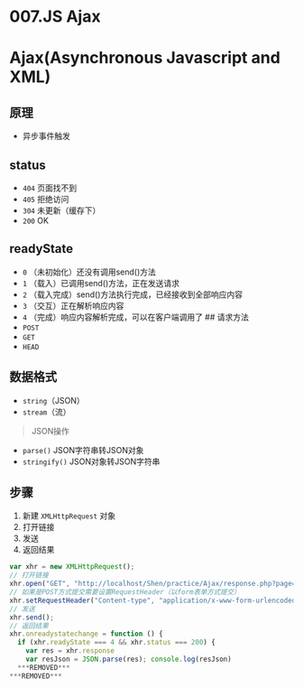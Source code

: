 # 007.JS Ajax

# Ajax(Asynchronous Javascript and XML)

> 

## 原理

- 异步事件触发

## status

- ```404``` 页面找不到
- ```405``` 拒绝访问
- ```304``` 未更新（缓存下）
- ```200``` OK

## readyState

- ```0``` （未初始化）还没有调用send()方法
- ```1``` （载入）已调用send()方法，正在发送请求
- ```2``` （载入完成）send()方法执行完成，已经接收到全部响应内容
- ```3``` （交互）正在解析响应内容
- ```4``` （完成）响应内容解析完成，可以在客户端调用了 ## 请求方法
- ```POST```
- ```GET```
- ```HEAD```

## 数据格式

- ```string```（JSON）
- ```stream```（流）

> JSON操作

- ```parse()``` JSON字符串转JSON对象
- ```stringify()``` JSON对象转JSON字符串

## 步骤

1. 新建 ```XMLHttpRequest``` 对象
2. 打开链接
3. 发送
4. 返回结果

```javascript
var xhr = new XMLHttpRequest();
// 打开链接
xhr.open("GET", "http://localhost/Shen/practice/Ajax/response.php?page=1");
// 如果是POST方式提交需要设置RequestHeader（以form表单方式提交）
xhr.setRequestHeader("Content-type", "application/x-www-form-urlencoded");
// 发送
xhr.send();
// 返回结果
xhr.onreadystatechange = function () {
  if (xhr.readyState === 4 && xhr.status === 200) {
    var res = xhr.response
    var resJson = JSON.parse(res); console.log(resJson)
  ***REMOVED***
***REMOVED***
```